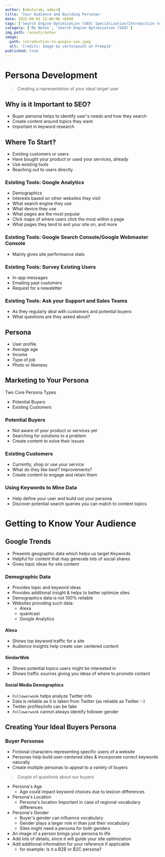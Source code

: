 ```yaml
---
author: [abuturab, admin]
title: 'Your Audience and Building Personas'
date: 2022-09-01 12:00:00 +0500
tags: ['Search Engine Optimization (SEO) Specialization/Introduction to Google SEO']
category: ['My Notes', 'Search Engine Optimization (SEO)']
img_path: /assets/notes
image:
  path: introduction-to-google-seo.jpeg
  alt: 'Credits: Image by vectorpouch on Freepik'
published: true
---
```


# **Persona Development**

> Creating a representation of your ideal target user

## **Why is it Important to SEO?**

- Buyer persona helps to identify user's needs and how they search
- Create content around topics they want
- Important in keyword research

## **Where To Start?**

- Existing customers or users
- Have bought your product or used your services, already
- Use existing tools
- Reaching out to users directly

### Existing Tools: Google Analytics

- Demographics
- Interests based on other websites they visit
- What search engine they use
- What device they use
- What pages are the most popular
- Click maps of where users click the most within a page
- What pages they tend to exit your site on, and more

### Existing Tools: Google Search Console/Google Webmaster Console

- Mainly gives site performance stats

### Existing Tools: Survey Existing Users

- In-app messages
- Emailing past customers
- Request for a newsletter

### Existing Tools: Ask your Support and Sales Teams

- As they regularly deal with customers and potential buyers
- What questions are they asked about?

## **Persona**

- User profile
- Average age
- Income
- Type of job
- Photo or likeness

## **Marketing to Your Persona**
  
  Two Core Persona Types
- Potential Buyers
- Existing Customers

### Potential Buyers

- Not aware of your product or services yet
- Searching for solutions to a problem
- Create content to solve their issues

### Existing Customers

- Currently, shop or use your service
- What do they like best? Improvements?
- Create content to engage and retain them

### Using Keywords to Mine Data

- Help define your user and build out your persona
- Discover potential search queries you can match to content topics

# **Getting to Know Your Audience**

## **Google Trends**

- Presents geographic data which helps us target Keywords
- Helpful for content that may generate lots of social shares
- Gives topic ideas for site content

### **Demographic Data**

- Provides topic and keyword ideas
- Provides additional insight & helps to better optimize sites
- Demographics data is not 100% reliable
- Websites providing such data:
  + Alexa
  + quantcast
  + Google Analytics

#### Alexa

- Shows top keyword traffic for a site
- Audience insights help create user centered content

#### SimilarWeb
- Shows potential topics users might be interested in
- Shows traffic sources giving you ideas of where to promote content

#### Social Media Demographics

- `Followerwonk` helps analyze Twitter info
- Data is reliable as it is taken from Twitter (as reliable as Twitter :-)
- Twitter profiles/info can be fake
- `Followerwonk` cannot always identify follower gender

## **Creating Your Ideal Buyers Persona**

### Buyer Personas

- Fictional characters representing specific users of a website
- Personas help build user-centered sites & incorporate correct keywords naturally
- Create multiple personas to appeal to a variety of buyers

> Couple of questions about our buyers

- Persona's Age
  + Age could impact keyword choices due to lexicon differences
- Persona's Location
  + Persona's location Important in case of regional vocabulary differences
- Persona's Gender
  + Buyer's gender can influence vocabulary
  + Gender plays a larger role in than just their vocabulary
  + Sites might need a persona for both genders
- An image of a person brings your persona to life
- Add lots of details, since it will guide your site optimization
- Add additional information for your reference if applicable
  + for example: Is it a B2B or B2C persona?